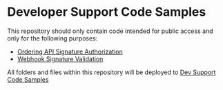 # Developer Support Code Samples
This repository should only contain code intended for public access and only for the following purposes:

- [Ordering API Signature Authorization](OrderingAPISignatureAuthorization/)
- [Webhook Signature Validation](WebhookSignatureValidation/)

All folders and files within this repository will be deployed to [Dev Support Code Samples](https://github.com/ololabs/dev-support-code-samples)
